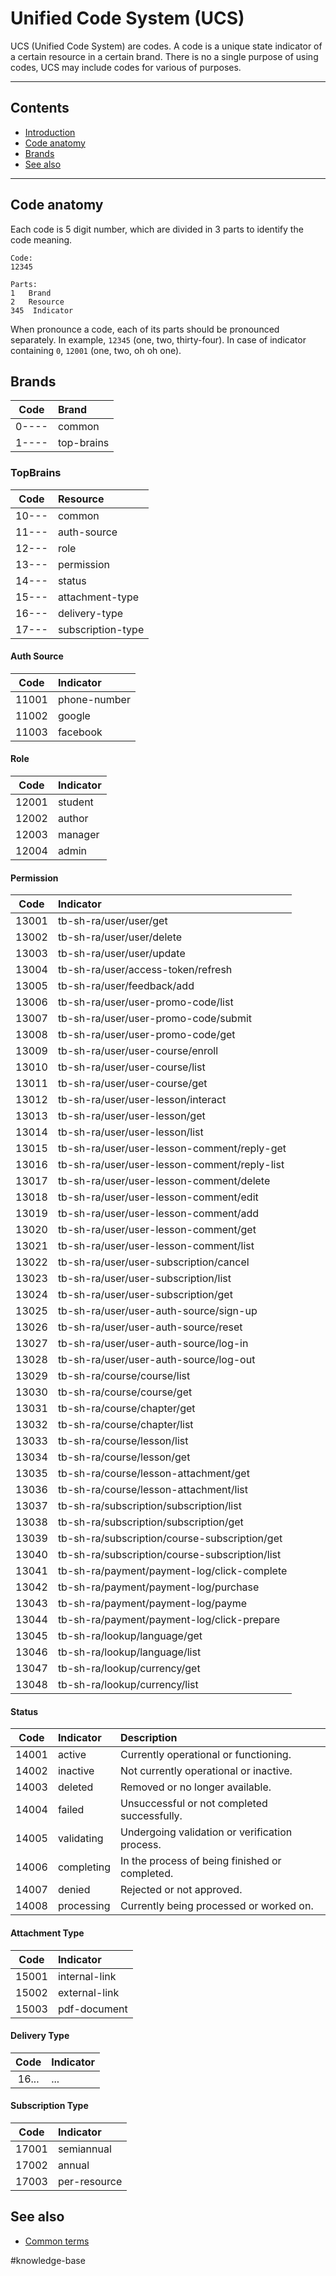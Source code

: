 # Unified Code System (UCS)
UCS (Unified Code System) are codes. A code is a unique state indicator of a certain resource in a certain brand. There is no a single purpose of using codes, UCS may include codes for various of purposes.

---

## Contents
- [Introduction](#unified-code-system-ucs)
- [Code anatomy](#code-anatomy)
- [Brands](#brands)
- [See also](#see-also)

---

## Code anatomy
Each code is 5 digit number, which are divided in 3 parts to identify the code meaning.
```
Code:
12345

Parts:
1   Brand
2   Resource
345  Indicator
```
When pronounce a code, each of its parts should be pronounced separately. In example, `12345` (one, two, thirty-four). In case of indicator containing `0`, `12001` (one, two, oh oh one).

## Brands
| Code  | Brand      |
| :---: | :--------- |
| 0---- | common     |
| 1---- | top-brains |

### TopBrains
| Code  | Resource          |
| :---: | :---------------- |
| 10--- | common            |
| 11--- | auth-source       |
| 12--- | role              |
| 13--- | permission        |
| 14--- | status            |
| 15--- | attachment-type   |
| 16--- | delivery-type     |
| 17--- | subscription-type |
#### Auth Source
| Code  | Indicator    |
| :---: | :----------- |
| 11001 | phone-number |
| 11002 | google       |
| 11003 | facebook     |
#### Role
| Code  | Indicator |
| :---: | :-------- |
| 12001 | student   |
| 12002 | author    |
| 12003 | manager   |
| 12004 | admin     |
#### Permission
| Code  | Indicator                                      |
| :---: | :--------------------------------------------- |
| 13001 | tb-sh-ra/user/user/get                         |
| 13002 | tb-sh-ra/user/user/delete                      |
| 13003 | tb-sh-ra/user/user/update                      |
| 13004 | tb-sh-ra/user/access-token/refresh             |
| 13005 | tb-sh-ra/user/feedback/add                     |
| 13006 | tb-sh-ra/user/user-promo-code/list             |
| 13007 | tb-sh-ra/user/user-promo-code/submit           |
| 13008 | tb-sh-ra/user/user-promo-code/get              |
| 13009 | tb-sh-ra/user/user-course/enroll               |
| 13010 | tb-sh-ra/user/user-course/list                 |
| 13011 | tb-sh-ra/user/user-course/get                  |
| 13012 | tb-sh-ra/user/user-lesson/interact             |
| 13013 | tb-sh-ra/user/user-lesson/get                  |
| 13014 | tb-sh-ra/user/user-lesson/list                 |
| 13015 | tb-sh-ra/user/user-lesson-comment/reply-get    |
| 13016 | tb-sh-ra/user/user-lesson-comment/reply-list   |
| 13017 | tb-sh-ra/user/user-lesson-comment/delete       |
| 13018 | tb-sh-ra/user/user-lesson-comment/edit         |
| 13019 | tb-sh-ra/user/user-lesson-comment/add          |
| 13020 | tb-sh-ra/user/user-lesson-comment/get          |
| 13021 | tb-sh-ra/user/user-lesson-comment/list         |
| 13022 | tb-sh-ra/user/user-subscription/cancel         |
| 13023 | tb-sh-ra/user/user-subscription/list           |
| 13024 | tb-sh-ra/user/user-subscription/get            |
| 13025 | tb-sh-ra/user/user-auth-source/sign-up         |
| 13026 | tb-sh-ra/user/user-auth-source/reset           |
| 13027 | tb-sh-ra/user/user-auth-source/log-in          |
| 13028 | tb-sh-ra/user/user-auth-source/log-out         |
| 13029 | tb-sh-ra/course/course/list                    |
| 13030 | tb-sh-ra/course/course/get                     |
| 13031 | tb-sh-ra/course/chapter/get                    |
| 13032 | tb-sh-ra/course/chapter/list                   |
| 13033 | tb-sh-ra/course/lesson/list                    |
| 13034 | tb-sh-ra/course/lesson/get                     |
| 13035 | tb-sh-ra/course/lesson-attachment/get          |
| 13036 | tb-sh-ra/course/lesson-attachment/list         |
| 13037 | tb-sh-ra/subscription/subscription/list        |
| 13038 | tb-sh-ra/subscription/subscription/get         |
| 13039 | tb-sh-ra/subscription/course-subscription/get  |
| 13040 | tb-sh-ra/subscription/course-subscription/list |
| 13041 | tb-sh-ra/payment/payment-log/click-complete    |
| 13042 | tb-sh-ra/payment/payment-log/purchase          |
| 13043 | tb-sh-ra/payment/payment-log/payme             |
| 13044 | tb-sh-ra/payment/payment-log/click-prepare     |
| 13045 | tb-sh-ra/lookup/language/get                   |
| 13046 | tb-sh-ra/lookup/language/list                  |
| 13047 | tb-sh-ra/lookup/currency/get                   |
| 13048 | tb-sh-ra/lookup/currency/list                  |
#### Status
| Code  | Indicator  | Description                                    |
| :---: | :--------- | :--------------------------------------------- |
| 14001 | active     | Currently operational or functioning.          |
| 14002 | inactive   | Not currently operational or inactive.         |
| 14003 | deleted    | Removed or no longer available.                |
| 14004 | failed     | Unsuccessful or not completed successfully.    |
| 14005 | validating | Undergoing validation or verification process. |
| 14006 | completing | In the process of being finished or completed. |
| 14007 | denied     | Rejected or not approved.                      |
| 14008 | processing | Currently being processed or worked on.        |
#### Attachment Type
| Code  | Indicator     |
| :---: | :------------ |
| 15001 | internal-link |
| 15002 | external-link |
| 15003 | pdf-document  |
#### Delivery Type
| Code  | Indicator |
| :---: | :-------- |
| 16... | ...       |
#### Subscription Type
| Code  | Indicator    |
| :---: | :----------- |
| 17001 | semiannual   |
| 17002 | annual       |
| 17003 | per-resource |

## See also
- [Common terms](./common-terms.md)

#knowledge-base